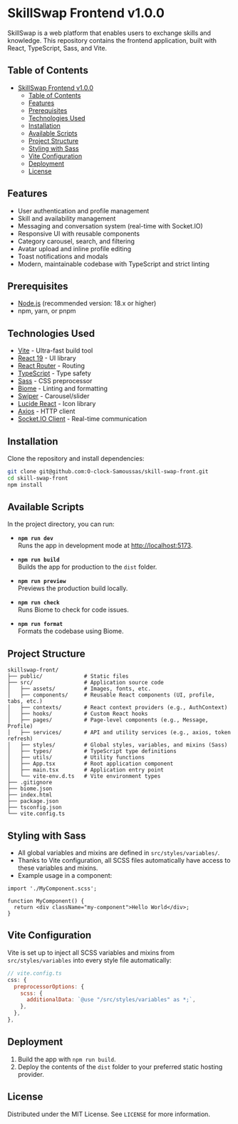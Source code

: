 # SkillSwap Frontend v1.0.0

SkillSwap is a web platform that enables users to exchange skills and knowledge. This repository contains the frontend application, built with React, TypeScript, Sass, and Vite.

## Table of Contents

- [SkillSwap Frontend v1.0.0](#skillswap-frontend-v100)
  - [Table of Contents](#table-of-contents)
  - [Features](#features)
  - [Prerequisites](#prerequisites)
  - [Technologies Used](#technologies-used)
  - [Installation](#installation)
  - [Available Scripts](#available-scripts)
  - [Project Structure](#project-structure)
  - [Styling with Sass](#styling-with-sass)
  - [Vite Configuration](#vite-configuration)
  - [Deployment](#deployment)
  - [License](#license)

## Features

- User authentication and profile management
- Skill and availability management
- Messaging and conversation system (real-time with Socket.IO)
- Responsive UI with reusable components
- Category carousel, search, and filtering
- Avatar upload and inline profile editing
- Toast notifications and modals
- Modern, maintainable codebase with TypeScript and strict linting

## Prerequisites

- [Node.js](https://nodejs.org/) (recommended version: 18.x or higher)
- npm, yarn, or pnpm

## Technologies Used

- [Vite](https://vitejs.dev/) - Ultra-fast build tool
- [React 19](https://react.dev/) - UI library
- [React Router](https://reactrouter.com/) - Routing
- [TypeScript](https://www.typescriptlang.org/) - Type safety
- [Sass](https://sass-lang.com/) - CSS preprocessor
- [Biome](https://biomejs.dev/) - Linting and formatting
- [Swiper](https://swiperjs.com/) - Carousel/slider
- [Lucide React](https://lucide.dev/) - Icon library
- [Axios](https://axios-http.com/) - HTTP client
- [Socket.IO Client](https://socket.io/docs/v4/client-api/) - Real-time communication

## Installation

Clone the repository and install dependencies:

```bash
git clone git@github.com:O-clock-Samoussas/skill-swap-front.git
cd skill-swap-front
npm install
```

## Available Scripts

In the project directory, you can run:

- **`npm run dev`**  
  Runs the app in development mode at [http://localhost:5173](http://localhost:5173).

- **`npm run build`**  
  Builds the app for production to the `dist` folder.

- **`npm run preview`**  
  Previews the production build locally.

- **`npm run check`**  
  Runs Biome to check for code issues.

- **`npm run format`**  
  Formats the codebase using Biome.

## Project Structure

```
skillswap-front/
├── public/             # Static files
├── src/                # Application source code
│   ├── assets/         # Images, fonts, etc.
│   ├── components/     # Reusable React components (UI, profile, tabs, etc.)
│   ├── contexts/       # React context providers (e.g., AuthContext)
│   ├── hooks/          # Custom React hooks
│   ├── pages/          # Page-level components (e.g., Message, Profile)
│   ├── services/       # API and utility services (e.g., axios, token refresh)
│   ├── styles/         # Global styles, variables, and mixins (Sass)
│   ├── types/          # TypeScript type definitions
│   ├── utils/          # Utility functions
│   ├── App.tsx         # Root application component
│   ├── main.tsx        # Application entry point
│   └── vite-env.d.ts   # Vite environment types
├── .gitignore
├── biome.json
├── index.html
├── package.json
├── tsconfig.json
└── vite.config.ts
```

## Styling with Sass

- All global variables and mixins are defined in `src/styles/variables/`.
- Thanks to Vite configuration, all SCSS files automatically have access to these variables and mixins.
- Example usage in a component:

```tsx
import './MyComponent.scss';

function MyComponent() {
  return <div className="my-component">Hello World</div>;
}
```

## Vite Configuration

Vite is set up to inject all SCSS variables and mixins from `src/styles/variables` into every style file automatically:

```js
// vite.config.ts
css: {
  preprocessorOptions: {
    scss: {
      additionalData: `@use "/src/styles/variables" as *;`,
    },
  },
},
```

## Deployment

1. Build the app with `npm run build`.
2. Deploy the contents of the `dist` folder to your preferred static hosting provider.

## License

Distributed under the MIT License. See `LICENSE` for more information.